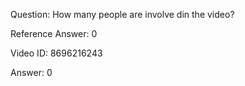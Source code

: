 Question: How many people are involve din the video?

Reference Answer: 0

Video ID: 8696216243

Answer: 0

